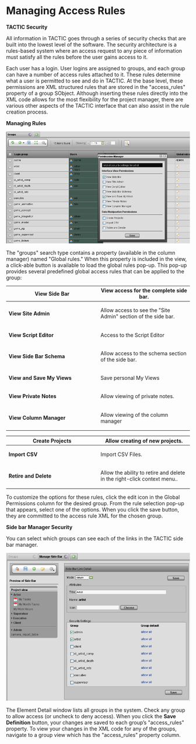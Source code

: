 # Managing Access Rules

**TACTIC Security**

All information in TACTIC goes through a series of security checks that
are built into the lowest level of the software. The security
architecture is a rules-based system where an access request to any
piece of information must satisfy all the rules before the user gains
access to it.

Each user has a login. User logins are assigned to groups, and each
group can have a number of access rules attached to it. These rules
determine what a user is permitted to see and do in TACTIC. At the base
level, these permissions are XML structured rules that are stored in the
"access\_rules" property of a group SObject. Although inserting these
rules directly into the XML code allows for the most flexibility for the
project manager, there are various other aspects of the TACTIC interface
that can also assist in the rule creation process.

**Managing Rules**

![image](media/global-rules-popup.png)

The "groups" search type contains a property (available in the column
manager) named "Global rules." When this property is included in the
view, a click-able button is available to load the global rules pop-up.
This pop-up provides several predefined global access rules that can be
applied to the group:

<table>
<colgroup>
<col width="50%" />
<col width="50%" />
</colgroup>
<thead>
<tr class="header">
<th><strong>View Side Bar</strong></th>
<th>View access for the complete side bar.</th>
</tr>
</thead>
<tbody>
<tr class="odd">
<td><p><strong>View Site Admin</strong></p></td>
<td><p>Allow access to see the &quot;Site Admin&quot; section of the side bar.</p></td>
</tr>
<tr class="even">
<td><p><strong>View Script Editor</strong></p></td>
<td><p>Access to the Script Editor</p></td>
</tr>
<tr class="odd">
<td><p><strong>View Side Bar Schema</strong></p></td>
<td><p>Allow access to the schema section of the side bar.</p></td>
</tr>
<tr class="even">
<td><p><strong>View and Save My Views</strong></p></td>
<td><p>Save personal My Views</p></td>
</tr>
<tr class="odd">
<td><p><strong>View Private Notes</strong></p></td>
<td><p>Allow viewing of private notes.</p></td>
</tr>
<tr class="even">
<td><p><strong>View Column Manager</strong></p></td>
<td><p>Allow viewing of the column manager</p></td>
</tr>
</tbody>
</table>

<table>
<colgroup>
<col width="50%" />
<col width="50%" />
</colgroup>
<thead>
<tr class="header">
<th><strong>Create Projects</strong></th>
<th>Allow creating of new projects.</th>
</tr>
</thead>
<tbody>
<tr class="odd">
<td><p><strong>Import CSV</strong></p></td>
<td><p>Import CSV Files.</p></td>
</tr>
<tr class="even">
<td><p><strong>Retire and Delete</strong></p></td>
<td><p>Allow the ability to retire and delete in the right-click context menu..</p></td>
</tr>
</tbody>
</table>

To customize the options for these rules, click the edit icon in the
Global Permissions column for the desired group. From the rule selection
pop-up that appears, select one of the options. When you click the save
button, they are committed to the access rule XML for the chosen group.

**Side bar Manager Security**

You can select which groups can see each of the links in the TACTIC side
bar manager.

![image](media/side-bar-rules.png)

The Element Detail window lists all groups in the system. Check any
group to allow access (or uncheck to deny access). When you click the
**Save Definition** button, your changes are saved to each group’s
"access\_rules" property. To view your changes in the XML code for any of
the groups, navigate to a group view which has the "access\_rules"
property column.
